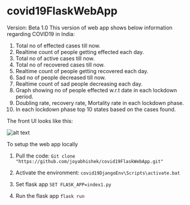 # covid19FlaskWebApp

Version: Beta 1.0
This version of web app shows below information regarding COVID19 in India:

1. Total no of effected cases till now.
2. Realtime count of people getting effected each day.
3. Total no of active cases till now.
4. Total no of recovered cases till now.
5. Realtime count of people getting recovered each day.
6. Sad no of people decreased till now.
7. Realtime count of sad people decreasing each day.
8. Graph showing no of people effected w.r.t date in each lockdown period.
9. Doubling rate, recovery rate, Mortality rate in each lockdown phase.
10. In each lockdown phase top 10 states based on the cases found.

The front UI looks like this:


![alt text](https://github.com/joyabhishek/covid19FlaskWebApp/blob/master/UI%20Design/iPhone%20X-XS-11%20Pro%20%E2%80%93%201.jpg "UI Design for this webApp can be found in tree/master/UI%20Design")

To setup the web app locally

1. Pull the code: 
`Git clone "https://github.com/joyabhishek/covid19FlaskWebApp.git"`

2. Activate the environment:
`covid19DjangoEnv\Scripts\activate.bat`

3. Set flask app
`SET FLASK_APP=index1.py`

4. Run the flask app
`flask run`
